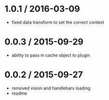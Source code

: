 
1.0.1 / 2016-03-09
==================

  * fixed data transform to set the correct context

0.0.3 / 2015-09-29
==================

  * ability to pass in cache object to plugin

0.0.2 / 2015-09-27
==================

  * removed vision and handlebars loading
  * readme

